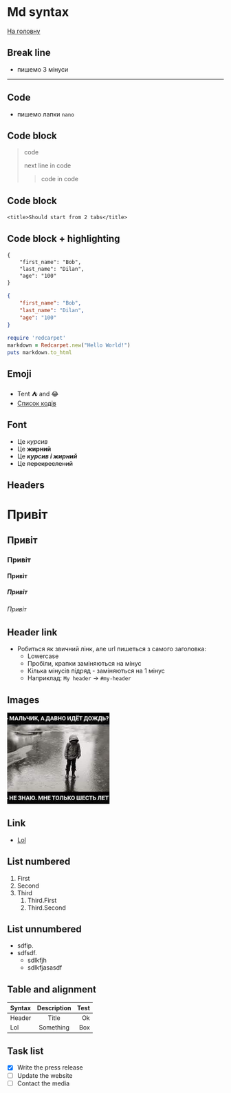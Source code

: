 # Md syntax
[На головну](../README.md)


## Break line
* пишемо 3 мінуси
---


## Code
* пишемо лапки `nano`


## Code block
> code
> 
> next line in code
>> code in code


## Code block
    <title>Should start from 2 tabs</title>

## Code block + highlighting
```
{
    "first_name": "Bob",
    "last_name": "Dilan",
    "age": "100"
}
```
```json
{
    "first_name": "Bob",
    "last_name": "Dilan",
    "age": "100"
}
```
```ruby
require 'redcarpet'
markdown = Redcarpet.new("Hello World!")
puts markdown.to_html
```


## Emoji
* Tent :tent: and :joy:
* [Список кодів](https://gist.github.com/rxaviers/7360908)


## Font
* Це *курсив*
* Це **жирний** 
* Це ***курсив і жирний***
* Це ~~перекреслений~~


## Headers
# Привіт
## Привіт
### Привіт
#### Привіт
##### Привіт
###### Привіт


## Header link
* Робиться як звичний лінк, але url пишеться з самого заголовка:
  * Lowercase
  * Пробіли, крапки заміняються на мінус
  * Кілька мінусів підряд - заміняються на 1 мінус
  * Наприклад: `My header` -> `#my-header`


## Images
![title of image](../assets/image001.jpg)


## Link
* [Lol](https://google.com)


## List numbered
1. First
2. Second
3. Third
    1. Third.First
    2. Third.Second


## List unnumbered
- sdfip.
- sdfsdf.
  - sdlkfjh
  - sdlkfjasasdf


## Table and alignment
| Syntax | Description | Test |
|:-------|:-----------:|-----:|
| Header |    Title    |   Ok |
| Lol    |  Something  |  Box |


## Task list
- [x] Write the press release
- [ ] Update the website
- [ ] Contact the media
